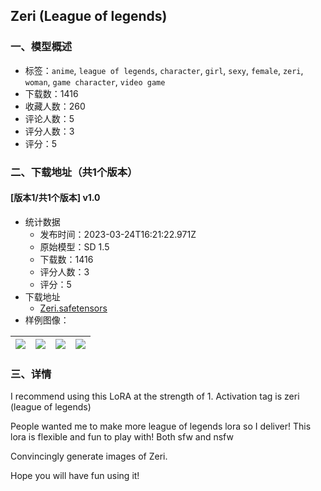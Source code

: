## Zeri (League of legends)
### 一、模型概述

- 标签：`anime`, `league of legends`, `character`, `girl`, `sexy`, `female`, `zeri`, `woman`, `game character`, `video game`
- 下载数：1416
- 收藏人数：260
- 评论人数：5
- 评分人数：3
- 评分：5

### 二、下载地址（共1个版本）

#### [版本1/共1个版本] v1.0

- 统计数据
  - 发布时间：2023-03-24T16:21:22.971Z
  - 原始模型：SD 1.5
  - 下载数：1416
  - 评分人数：3
  - 评分：5
- 下载地址
  - [Zeri.safetensors](https://civitai.com/api/download/models/27520)
- 样例图像：

| <img src="https://image.civitai.com/xG1nkqKTMzGDvpLrqFT7WA/dba8e628-d39d-460f-8863-f00552c7dc00/width=450/303341.jpeg" /> | <img src="https://image.civitai.com/xG1nkqKTMzGDvpLrqFT7WA/99760842-9757-42f7-33b5-2ec64fc35c00/width=450/303044.jpeg" /> | <img src="https://image.civitai.com/xG1nkqKTMzGDvpLrqFT7WA/a61d17e2-5a7e-49f9-9d63-91f82a2f9b00/width=450/303340.jpeg" /> | <img src="https://image.civitai.com/xG1nkqKTMzGDvpLrqFT7WA/3839a929-c280-4115-bcaf-1a1fab3b3200/width=450/303339.jpeg" /> |
| ---- | ---- | ---- | ---- |


### 三、详情
<p>I recommend using this LoRA at the strength of 1. Activation tag is zeri (league of legends)</p><p>People wanted me to make more league of legends lora so I deliver! This lora is flexible and fun to play with! Both sfw and nsfw</p><p>Convincingly generate images of Zeri.</p><p>Hope you will have fun using it! </p>